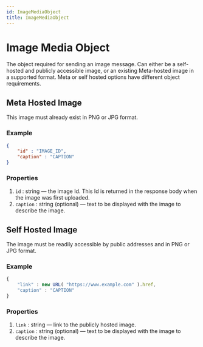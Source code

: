 ```yaml
---
id: ImageMediaObject
title: ImageMediaObject
---
```


# Image Media Object
The object required for sending an image message. Can either be a self-hosted and publicly accessible image, or an existing Meta-hosted image in a supported format. Meta or self hosted options have different object requirements.

## Meta Hosted Image
This image must already exist in PNG or JPG format.

### Example
```json
{
    "id" : "IMAGE_ID",
    "caption" : "CAPTION"
}
```

### Properties
1. `id` : string — the image Id. This Id is returned in the response body when the image was first uploaded.
2. `caption` : string (optional) — text to be displayed with the image to describe the image.

## Self Hosted Image
The image must be readily accessible by public addresses and in PNG or JPG format.

### Example
```js
{
    "link" : new URL( "https://www.example.com" ).href,
    "caption" : "CAPTION"
}
```

### Properties
1. `link` :  string — link to the publicly hosted image.
2. `caption` : string (optional) — text to be displayed with the image to describe the image.
